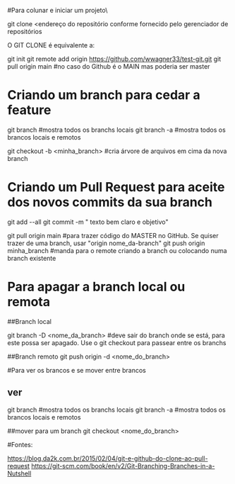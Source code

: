 #Para colunar e iniciar um projeto\

git clone <endereço do repositório conforme fornecido pelo gerenciador de repositórios

O GIT CLONE é equivalente a:

git init
git remote add origin <https://github.com/wwagner33/test-git.git>
git pull origin main #no caso do Github é o MAIN mas poderia ser master

# Criando um branch para cedar a feature

git branch  #mostra todos os branchs locais
git branch -a #mostra todos os brancos locais e remotos

git checkout -b <minha_branch> #cria árvore de arquivos em cima da nova branch


# Criando um Pull Request para aceite dos novos commits da sua branch

git add --all
git commit -m " texto bem claro e objetivo"

git pull origin main #para trazer código do  MASTER no GitHub. Se quiser trazer de uma branch, usar "origin nome_da-branch"
git push origin minha_branch #manda para o remote criando a branch ou colocando numa branch existente

# Para apagar a branch local ou remota

##Branch local

git branch -D <nome_da_branch> #deve sair do branch onde se está, para este possa ser apagado. Use o git checkout para passear entre os branchs


##Branch remoto
git push origin -d <nome_do_branch>


#Para ver os brancos e se mover entre brancos

## ver

git branch  #mostra todos os branchs locais
git branch -a #mostra todos os brancos locais e remotos

##mover para um branch
git checkout <nome_do_branch>


#Fontes:

https://blog.da2k.com.br/2015/02/04/git-e-github-do-clone-ao-pull-request
https://git-scm.com/book/en/v2/Git-Branching-Branches-in-a-Nutshell
